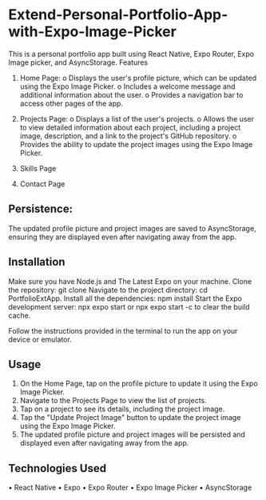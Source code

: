 # Extend-Personal-Portfolio-App-with-Expo-Image-Picker

This is a personal portfolio app built using React Native, Expo Router, Expo Image picker, and AsyncStorage. 
Features

1.	Home Page: 
o	Displays the user's profile picture, which can be updated using the Expo Image Picker.
o	Includes a welcome message and additional information about the user.
o	Provides a navigation bar to access other pages of the app.

2.	Projects Page: 
o	Displays a list of the user's projects.
o	Allows the user to view detailed information about each project, including a project image, description, and a link to the project's GitHub repository.
o	Provides the ability to update the project images using the Expo Image Picker.

3. Skills Page
4. Contact Page

## Persistence: 
The updated profile picture and project images are saved to AsyncStorage, ensuring they are displayed even after navigating away from the app.
## Installation
Make sure you have Node.js and The Latest Expo on your machine.
Clone the repository: 
git clone 
Navigate to the project directory: cd PortfolioExtApp.
Install all the dependencies: 
npm install
Start the Expo development server: 
npx expo start or npx expo start -c  to clear the build cache.

Follow the instructions provided in the terminal to run the app on your device or emulator.
## Usage
1.	On the Home Page, tap on the profile picture to update it using the Expo Image Picker.
2.	Navigate to the Projects Page to view the list of projects.
3.	Tap on a project to see its details, including the project image.
4.	Tap the "Update Project Image" button to update the project image using the Expo Image Picker.
5.	The updated profile picture and project images will be persisted and displayed even after navigating away from the app.
   
## Technologies Used
•	React Native
•	Expo
•	Expo Router
•	Expo Image Picker
•	AsyncStorage

